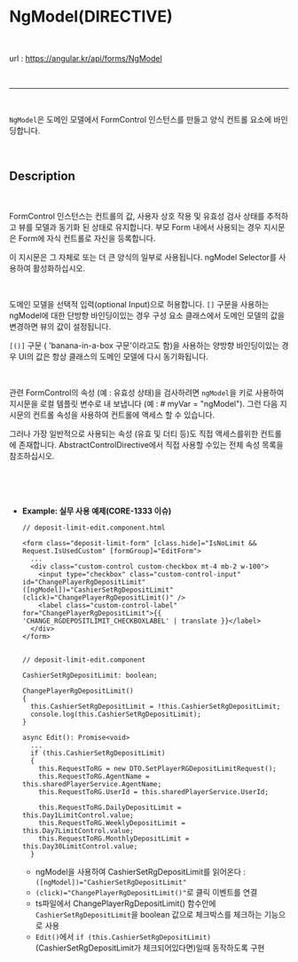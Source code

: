 <br>
<br>

# NgModel(DIRECTIVE)

<br>

url : https://angular.kr/api/forms/NgModel

<br>

---

<br>

`NgModel`은 도메인 모델에서 FormControl 인스턴스를 만들고 양식 컨트롤 요소에 바인딩합니다.

<br>

## Description

<br>

FormControl 인스턴스는 컨트롤의 값, 사용자 상호 작용 및 유효성 검사 상태를 추적하고 뷰를 모델과 동기화 된 상태로 유지합니다. 부모 Form 내에서 사용되는 경우 지시문은 Form에 자식 컨트롤로 자신을 등록합니다.

이 지시문은 그 자체로 또는 더 큰 양식의 일부로 사용됩니다. ngModel Selector를 사용하여 활성화하십시오.

<br>

도메인 모델을 선택적 입력(optional Input)으로 허용합니다. `[]` 구문을 사용하는 ngModel에 대한 단방향 바인딩이있는 경우 구성 요소 클래스에서 도메인 모델의 값을 변경하면 뷰의 값이 설정됩니다.

`[()]` 구문 ( 'banana-in-a-box 구문'이라고도 함)을 사용하는 양방향 바인딩이있는 경우 UI의 값은 항상 클래스의 도메인 모델에 다시 동기화됩니다.

<br>

관련 FormControl의 속성 (예 : 유효성 상태)을 검사하려면 `ngModel`을 키로 사용하여 지시문을 로컬 템플릿 변수로 내 보냅니다 (예 : # myVar = "ngModel"). 그런 다음 지시문의 컨트롤 속성을 사용하여 컨트롤에 액세스 할 수 있습니다.

그러나 가장 일반적으로 사용되는 속성 (유효 및 더티 등)도 직접 액세스를위한 컨트롤에 존재합니다. AbstractControlDirective에서 직접 사용할 수있는 전체 속성 목록을 참조하십시오.

<br>
<br>
<br>

- **Example: 실무 사용 예제(CORE-1333 이슈)**

  ```
  // deposit-limit-edit.component.html

  <form class="deposit-limit-form" [class.hide]="IsNoLimit && Request.IsUsedCustom" [formGroup]="EditForm">
    ...
    <div class="custom-control custom-checkbox mt-4 mb-2 w-100">
      <input type="checkbox" class="custom-control-input" id="ChangePlayerRgDepositLimit" ([ngModel])="CashierSetRgDepositLimit" (click)="ChangePlayerRgDepositLimit()" />
      <label class="custom-control-label" for="ChangePlayerRgDepositLimit">{{ 'CHANGE_RGDEPOSITLIMIT_CHECKBOXLABEL' | translate }}</label>
    </div>
  </form>


  // deposit-limit-edit.component

  CashierSetRgDepositLimit: boolean;

  ChangePlayerRgDepositLimit()
  {
    this.CashierSetRgDepositLimit = !this.CashierSetRgDepositLimit;
    console.log(this.CashierSetRgDepositLimit);
  }

  async Edit(): Promise<void>
    ...
    if (this.CashierSetRgDepositLimit)
    {
      this.RequestToRG = new DTO.SetPlayerRGDepositLimitRequest();
      this.RequestToRG.AgentName = this.sharedPlayerService.AgentName;
      this.RequestToRG.UserId = this.sharedPlayerService.UserId;

      this.RequestToRG.DailyDepositLimit = this.Day1LimitControl.value;
      this.RequestToRG.WeeklyDepositLimit = this.Day7LimitControl.value;
      this.RequestToRG.MonthlyDepositLimit = this.Day30LimitControl.value;
    }
  ```

  - ngModel을 사용하여 CashierSetRgDepositLimit를 읽어온다 : `([ngModel])="CashierSetRgDepositLimit"`
  - `(click)="ChangePlayerRgDepositLimit()"`로 클릭 이벤트를 연결
  - ts파일에서 ChangePlayerRgDepositLimit() 함수안에 `CashierSetRgDepositLimit`을 boolean 값으로 체크박스를 체크하는 기능으로 사용
  - `Edit()`에서 `if (this.CashierSetRgDepositLimit)`(CashierSetRgDepositLimit가 체크되어있다면)일때 동작하도록 구현

